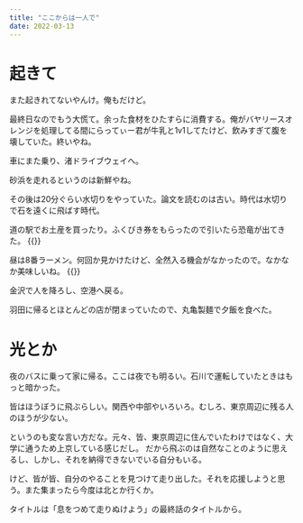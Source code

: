 ```yaml
---
title: "ここからは一人で"
date: 2022-03-13
---
```


# 起きて
また起きれてないやんけ。俺もだけど。

最終日なのでもう大慌て。余った食材をひたすらに消費する。俺がバヤリースオレンジを処理してる間にらってぃー君が牛乳と1v1してたけど、飲みすぎて腹を壊していた。終いやね。

車にまた乗り、渚ドライブウェイへ。

砂浜を走れるというのは新鮮やね。

その後は20分ぐらい水切りをやっていた。論文を読むのは古い。時代は水切りで石を遠くに飛ばす時代。

道の駅でお土産を買ったり。ふくびき券をもらったので引いたら恐竜が出てきた。
{{<tweet user="dango_bot" id="1502862438236291074">}}

昼は8番ラーメン。何回か見かけたけど、全然入る機会がなかったので。なかなか美味しいね。
{{<tweet user="dango_bot" id="1502929154957733889">}}

金沢で人を降ろし、空港へ戻る。

羽田に帰るとほとんどの店が閉まっていたので、丸亀製麺で夕飯を食べた。


# 光とか
夜のバスに乗って家に帰る。ここは夜でも明るい。石川で運転していたときはもっと暗かった。

皆はほうぼうに飛ぶらしい。関西や中部やいろいろ。むしろ、東京周辺に残る人のほうが少ない。

というのも変な言い方だな。元々、皆、東京周辺に住んでいたわけではなく、大学に通うため上京している感じだし。
だから飛ぶのは自然なことのように思えるし、しかし、それを納得できないでいる自分もいる。

けど、皆が皆、自分のやることを見つけて走り出した。それを応援しようと思う。また集まったら今度は北とか行くか。

タイトルは「息をつめて走りぬけよう」の最終話のタイトルから。
